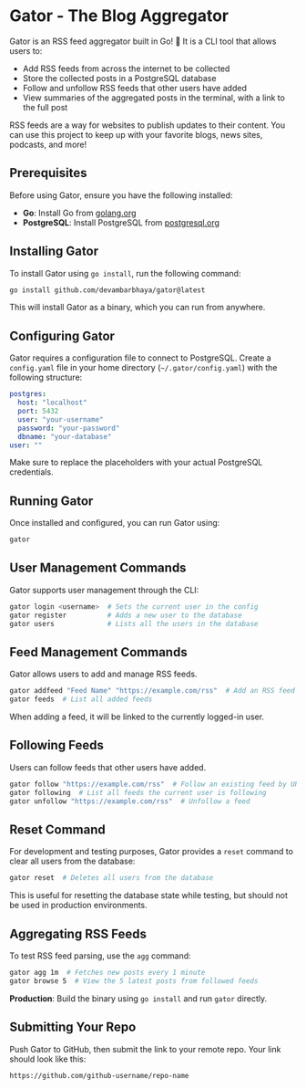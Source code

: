 # Gator - The Blog Aggregator

Gator is an RSS feed aggregator built in Go! 🐊 It is a CLI tool that allows users to:

- Add RSS feeds from across the internet to be collected
- Store the collected posts in a PostgreSQL database
- Follow and unfollow RSS feeds that other users have added
- View summaries of the aggregated posts in the terminal, with a link to the full post

RSS feeds are a way for websites to publish updates to their content. You can use this project to keep up with your favorite blogs, news sites, podcasts, and more!

## Prerequisites

Before using Gator, ensure you have the following installed:

- **Go**: Install Go from [golang.org](https://golang.org/dl/)
- **PostgreSQL**: Install PostgreSQL from [postgresql.org](https://www.postgresql.org/download/)

## Installing Gator

To install Gator using `go install`, run the following command:

```sh
go install github.com/devambarbhaya/gator@latest
```

This will install Gator as a binary, which you can run from anywhere.

## Configuring Gator

Gator requires a configuration file to connect to PostgreSQL. Create a `config.yaml` file in your home directory (`~/.gator/config.yaml`) with the following structure:

```yaml
postgres:
  host: "localhost"
  port: 5432
  user: "your-username"
  password: "your-password"
  dbname: "your-database"
user: ""
```

Make sure to replace the placeholders with your actual PostgreSQL credentials.

## Running Gator

Once installed and configured, you can run Gator using:

```sh
gator
```

## User Management Commands

Gator supports user management through the CLI:

```sh
gator login <username>  # Sets the current user in the config
gator register          # Adds a new user to the database
gator users             # Lists all the users in the database
```

## Feed Management Commands

Gator allows users to add and manage RSS feeds.

```sh
gator addfeed "Feed Name" "https://example.com/rss"  # Add an RSS feed
gator feeds  # List all added feeds
```

When adding a feed, it will be linked to the currently logged-in user.

## Following Feeds

Users can follow feeds that other users have added.

```sh
gator follow "https://example.com/rss"  # Follow an existing feed by URL
gator following  # List all feeds the current user is following
gator unfollow "https://example.com/rss"  # Unfollow a feed
```

## Reset Command

For development and testing purposes, Gator provides a `reset` command to clear all users from the database:

```sh
gator reset  # Deletes all users from the database
```

This is useful for resetting the database state while testing, but should not be used in production environments.

## Aggregating RSS Feeds

To test RSS feed parsing, use the `agg` command:

```sh
gator agg 1m  # Fetches new posts every 1 minute
gator browse 5  # View the 5 latest posts from followed feeds
```

**Production**: Build the binary using `go install` and run `gator` directly.

## Submitting Your Repo

Push Gator to GitHub, then submit the link to your remote repo. Your link should look like this:

```
https://github.com/github-username/repo-name
```
